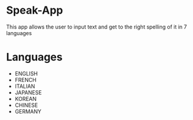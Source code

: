# Speak-App

This app allows the user to input text and get to the right spelling of it in 7 languages

# Languages

 - ENGLISH
 - FRENCH
 - ITALIAN
 - JAPANESE
 - KOREAN
 - CHINESE
 - GERMANY
